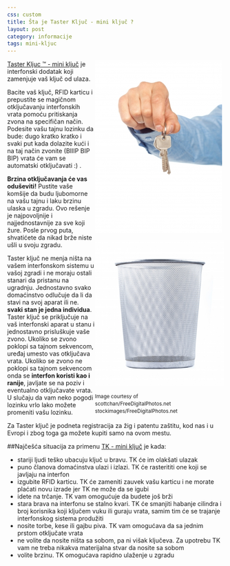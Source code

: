 ```yaml
---
css: custom
title: Šta je Taster Ključ - mini ključ ?
layout: post
category: informacije
tags: mini-kljuc 
---
```


<div style="float:right">
<img src="/assets/images/news/kljucevi_stockimages.jpg"  />
<p>
<img src="/assets/images/news/kanta_scottchan.jpg" width="300"    style="display:block"/>
</p>
<small>
Image courtesy of
<br> scottchan/FreeDigitalPhotos.net
<br> stockimages/FreeDigitalPhotos.net
</small>
</div>

[Taster Kljuc &trade; - mini ključ](/proizvodi/mini-kljuc) je interfonski dodatak koji zamenjuje vaš ključ od ulaza.
 
Bacite vaš ključ, RFID karticu i prepustite se magičnom otključavanju interfonskih vrata pomoću pritiskanja zvona na specifičan način. Podesite vašu tajnu lozinku da bude: dugo kratko kratko i svaki put kada dolazite kući i na taj način zvonite (BIIIP BIP BIP) vrata će vam se automatski otključavati :) .

**Brzina otključavanja će vas oduševiti!** Pustite vaše komšije da budu ljubomorne na vašu tajnu i laku brzinu ulaska u zgradu. Ovo rešenje je najpovoljnije i najjednostavnije za sve koji žure. Posle prvog puta, shvatićete da nikad brže niste ušli u svoju zgradu. 

Taster ključ ne menja ništa na vašem interfonskom sistemu u vašoj zgradi i ne moraju ostali stanari da pristanu na ugradnju. Jednostavno svako domaćinstvo odlučuje da li da stavi na svoj aparat ili ne. **svaki stan je jedna individua**. Taster ključ se priključuje na vaš interfonski aparat u stanu i jednostavno prisluškuje vaše zvono. Ukoliko se zvono poklopi sa tajnom sekvencom, uređaj umesto vas otključava vrata. Ukoliko se zvono ne poklopi sa tajnom sekvencom onda se **interfon koristi kao i ranije**, javljate se na poziv i eventualno otključavate vrata. U slučaju da vam neko pogodi lozinku vrlo lako možete promeniti vašu lozinku.

Za Taster ključ je podneta registracija za žig i patentu zaštitu, kod nas i u Evropi i zbog toga ga možete kupiti samo na ovom mestu.

##Najčešća situacija za primenu [TK - mini ključ](/proizvodi/mini-kljuc) je kada:
* stariji ljudi teško ubacuju ključ u bravu. TK će im olakšati ulazak
* puno članova domaćinstva ulazi i izlazi. TK će rasterititi one koji se javljaju na interfon
* izgubite RFID karticu. TK će zameniti zauvek vašu karticu i ne morate plaćati novu izrade jer TK ne može da se igubi
* idete na trčanje. TK vam omogućuje da budete još brži 
* stara brava na interfonu se stalno kvari. TK će smanjiti habanje cilindra i broj korisnika koji ključem vuku ili guraju vrata, samim tim će se trajanje interfonskog sistema produžiti
* nosite torbe, kese ili gajbu piva. TK vam omogućava da sa jednim prstom otključate vrata
* ne volite da nosite ništa sa sobom, pa ni višak ključeva. Za upotrebu TK vam ne treba nikakva materijalna stvar da nosite sa sobom
* volite brzinu. TK omogućava rapidno ulaženje u zgradu

